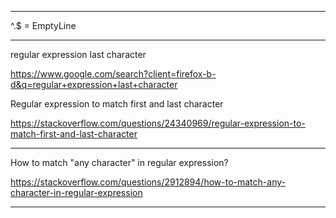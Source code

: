 
______________________


 ^.$  = EmptyLine

______________________

regular expression last character

https://www.google.com/search?client=firefox-b-d&q=regular+expression+last+character


Regular expression to match first and last character

https://stackoverflow.com/questions/24340969/regular-expression-to-match-first-and-last-character


______________________

 
How to match "any character" in regular expression?

https://stackoverflow.com/questions/2912894/how-to-match-any-character-in-regular-expression


______________________


